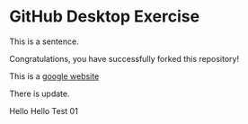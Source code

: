 # GitHub Desktop Exercise

This is a sentence.

Congratulations, you have successfully forked this repository!

This is a [google website](https://www.google.com)

There is update.


Hello Hello
Test 01